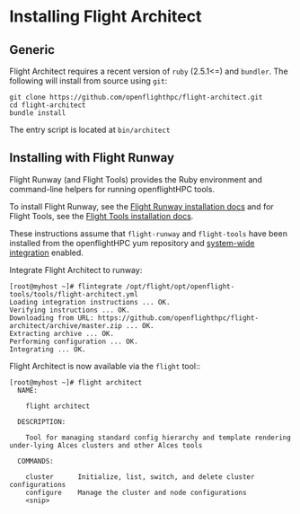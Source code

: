 # Installing Flight Architect

## Generic

Flight Architect requires a recent version of `ruby` (2.5.1<=) and `bundler`.
The following will install from source using `git`:
```
git clone https://github.com/openflighthpc/flight-architect.git
cd flight-architect
bundle install
```

The entry script is located at `bin/architect`

## Installing with Flight Runway

Flight Runway (and Flight Tools) provides the Ruby environment and command-line helpers for running openflightHPC tools.

To install Flight Runway, see the [Flight Runway installation docs](https://github.com/openflighthpc/flight-runway#installation>) and for Flight Tools, see the [Flight Tools installation docs](https://github.com/openflighthpc/openflight-tools#installation>).

These instructions assume that `flight-runway` and `flight-tools` have been installed from the openflightHPC yum repository and [system-wide integration](https://github.com/openflighthpc/flight-runway#system-wide-integration) enabled.

Integrate Flight Architect to runway:

```
[root@myhost ~]# flintegrate /opt/flight/opt/openflight-tools/tools/flight-architect.yml
Loading integration instructions ... OK.
Verifying instructions ... OK.
Downloading from URL: https://github.com/openflighthpc/flight-architect/archive/master.zip ... OK.
Extracting archive ... OK.
Performing configuration ... OK.
Integrating ... OK.
```

Flight Architect is now available via the `flight` tool::

```
[root@myhost ~]# flight architect
  NAME:

    flight architect

  DESCRIPTION:

    Tool for managing standard config hierarchy and template rendering under-lying Alces clusters and other Alces tools

  COMMANDS:

    cluster      Initialize, list, switch, and delete cluster configurations
    configure    Manage the cluster and node configurations
    <snip>
```

